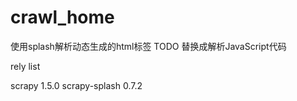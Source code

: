 # crawl_home

使用splash解析动态生成的html标签
TODO 替换成解析JavaScript代码

rely list

scrapy           1.5.0
scrapy-splash    0.7.2
